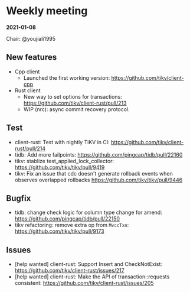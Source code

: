 # Weekly meeting

**2021-01-08**

Chair: @youjiali1995 

## New features

* Cpp client
  * Launched the first working version: https://github.com/tikv/client-cpp
* Rust client
  * New way to set options for transactions: https://github.com/tikv/client-rust/pull/213
  * WIP (nrc): async commit recovery protocol.

## Test

* client-rust: Test with nightly TiKV in CI: https://github.com/tikv/client-rust/pull/214
* tidb: Add more failpoints: https://github.com/pingcap/tidb/pull/22160
* tikv: stablize test_applied_lock_collector: https://github.com/tikv/tikv/pull/9419
* tikv: Fix an issue that cdc doesn't generate rollback events when observes overlapped rollbacks https://github.com/tikv/tikv/pull/9446

## Bugfix

* tidb: change check logic for column type change for amend: https://github.com/pingcap/tidb/pull/22150
* tikv refactoring: remove extra op from `MvccTxn`: https://github.com/tikv/tikv/pull/9173

## Issues

* [help wanted] client-rust: Support Insert and CheckNotExist: https://github.com/tikv/client-rust/issues/217
* [help wanted] client-rust: Make the API of transaction::requests consistent: https://github.com/tikv/client-rust/issues/205
